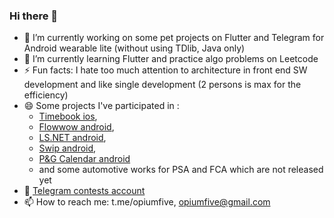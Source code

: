 ### Hi there 👋

- 🔭 I’m currently working on some pet projects on Flutter and Telegram for Android wearable lite (without using TDlib, Java only)
- 🌱 I’m currently learning Flutter and practice algo problems on Leetcode
- ⚡ Fun facts: I hate too much attention to architecture in front end SW development and like single development (2 persons is max for the efficiency)
- 😄 Some projects I've participated in : 
  - [Timebook ios](https://apps.apple.com/ru/app/timebook/id1561578302), 
  - [Flowwow android](https://play.google.com/store/apps/details?id=com.flowwow), 
  - [LS.NET android](https://play.google.com/store/apps/details?id=com.lsboutqiue.app), 
  - [Swip android](https://play.google.com/store/apps/details?id=com.it.swip), 
  - [P&G Calendar android](https://play.google.com/store/apps/details?id=com.pg.periodcalendar_40817_1617_cmg_0076) 
  - and some automotive works for PSA and FCA which are not released yet
- 🤘 [Telegram contests account](https://contest.com/user/Fairy-Zebra)
- 📫 How to reach me: t.me/opiumfive, opiumfive@gmail.com
